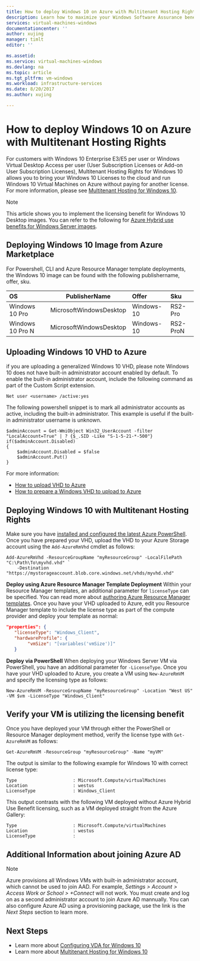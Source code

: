 ```yaml
---
title: How to deploy Windows 10 on Azure with Multitenant Hosting Rights 
description: Learn how to maximize your Windows Software Assurance benefits to bring on-premises licenses to Azure
services: virtual-machines-windows
documentationcenter: ''
author: xujing
manager: timlt
editor: ''

ms.assetid: 
ms.service: virtual-machines-windows
ms.devlang: na
ms.topic: article
ms.tgt_pltfrm: vm-windows
ms.workload: infrastructure-services
ms.date: 8/20/2017
ms.author: xujing

---
```

# How to deploy Windows 10 on Azure with Multitenant Hosting Rights 
For customers with Windows 10 Enterprise E3/E5 per user or Windows Virtual Desktop Access per user (User Subscription Licenses or Add-on User Subscription Licenses), Multitenant Hosting Rights for Windows 10 allows you to bring your Windows 10 Licenses to the cloud and run Windows 10 Virtual Machines on Azure without paying for another license. For more information, please see [Multitenant Hosting for Windows 10](https://www.microsoft.com/en-us/CloudandHosting/licensing_sca.aspx).

> [!NOTE]
> This article shows you to implement the licensing benefit for Windows 10 Desktop images. You can refer to the following for [Azure Hybrid use benefits for Windows Server images](hybrid-use-benefit-licensing.md).
>

## Deploying Windows 10 Image from Azure Marketplace 
For Powershell, CLI and Azure Resource Manager template deployments, the Windows 10 image can be found with the following publishername, offer, sku.

| OS  |      PublisherName      |  Offer | Sku |
|:----------|:-------------:|:------|:------|
| Windows 10 Pro    | MicrosoftWindowsDesktop | Windows-10  | RS2-Pro   |
| Windows 10 Pro N  | MicrosoftWindowsDesktop | Windows-10  | RS2-ProN  |

## Uploading Windows 10 VHD to Azure
if you are uploading a generalized Windows 10 VHD, please note Windows 10 does not have built-in administrator account enabled by default. To enable the built-in administrator account, include the following command as part of the Custom Script extension.

```azurepowershell-interactive
Net user <username> /active:yes
```

The following powershell snippet is to mark all administrator accounts as active, including the built-in administrator. This example is useful if the built-in administrator username is unknown.
```azurepowershell-interactive
$adminAccount = Get-WmiObject Win32_UserAccount -filter "LocalAccount=True" | ? {$_.SID -Like "S-1-5-21-*-500"}
if($adminAccount.Disabled)
{
    $adminAccount.Disabled = $false
    $adminAccount.Put()
}
```
For more information: 
* [How to upload VHD to Azure](upload-generalized-managed.md)
* [How to prepare a Windows VHD to upload to Azure](prepare-for-upload-vhd-image.md)


## Deploying Windows 10 with Multitenant Hosting Rights
Make sure you have [installed and configured the latest Azure PowerShell](/powershell/azure/overview). Once you have prepared your VHD, upload the VHD to your Azure Storage account using the `Add-AzureRmVhd` cmdlet as follows:

```azurepowershell-interactive
Add-AzureRmVhd -ResourceGroupName "myResourceGroup" -LocalFilePath "C:\Path\To\myvhd.vhd" `
    -Destination "https://mystorageaccount.blob.core.windows.net/vhds/myvhd.vhd"
```


**Deploy using Azure Resource Manager Template Deployment**
Within your Resource Manager templates, an additional parameter for `licenseType` can be specified. You can read more about [authoring Azure Resource Manager templates](../../resource-group-authoring-templates.md). Once you have your VHD uploaded to Azure, edit you Resource Manager template to include the license type as part of the compute provider and deploy your template as normal:
```json
"properties": {  
   "licenseType": "Windows_Client",
   "hardwareProfile": {
        "vmSize": "[variables('vmSize')]"
   }
```

**Deploy via PowerShell**
When deploying your Windows Server VM via PowerShell, you have an additional parameter for `-LicenseType`. Once you have your VHD uploaded to Azure, you create a VM using `New-AzureRmVM` and specify the licensing type as follows:
```azurepowershell-interactive
New-AzureRmVM -ResourceGroupName "myResourceGroup" -Location "West US" -VM $vm -LicenseType "Windows_Client"
```

## Verify your VM is utilizing the licensing benefit
Once you have deployed your VM through either the PowerShell or Resource Manager deployment method, verify the license type with `Get-AzureRmVM` as follows:
```azurepowershell-interactive
Get-AzureRmVM -ResourceGroup "myResourceGroup" -Name "myVM"
```

The output is similar to the following example for Windows 10 with correct license type:

```azurepowershell-interactive
Type                     : Microsoft.Compute/virtualMachines
Location                 : westus
LicenseType              : Windows_Client
```

This output contrasts with the following VM deployed without Azure Hybrid Use Benefit licensing, such as a VM deployed straight from the Azure Gallery:

```azurepowershell-interactive
Type                     : Microsoft.Compute/virtualMachines
Location                 : westus
LicenseType              :
```

## Additional Information about joining Azure AD
>[!NOTE]
>Azure provisions all Windows VMs with built-in administrator account, which cannot be used to join AAD. For example, *Settings > Account > Access Work or School > +Connect* will not work. You must create and log on as a second administrator account to join Azure AD mannually. You can also configure Azure AD using a provisioning package, use the link is the *Next Steps* section to learn more.
>
>

## Next Steps
- Learn more about [Configuring VDA for Windows 10](https://docs.microsoft.com/en-us/windows/deployment/vda-subscription-activation)
- Learn more about [Multitenant Hosting for Windows 10](https://www.microsoft.com/en-us/CloudandHosting/licensing_sca.aspx)


